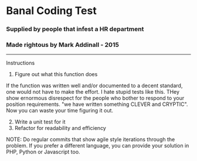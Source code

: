 # Banal Coding Test
### Supplied by people that infest a HR department
### Made rightous by Mark Addinall - 2015
___

Instructions

1. Figure out what this function does

If the function was written well and/or documented to a decent standard, one
would not have to make the effort.  I hate stupid tests like this.  THey
show ernormous disrespect for the people who bother to respond to your
position requirements.  "we have written something CLEVER and CRYPTIC".
Now you can waste your time figuring it out.

2. Write a unit test for it
3. Refactor for readability and efficiency

NOTE: Do regular commits that show agile style iterations through the problem.
If you prefer a different language, you can provide your solution in PHP, 
Python or Javascript too.

